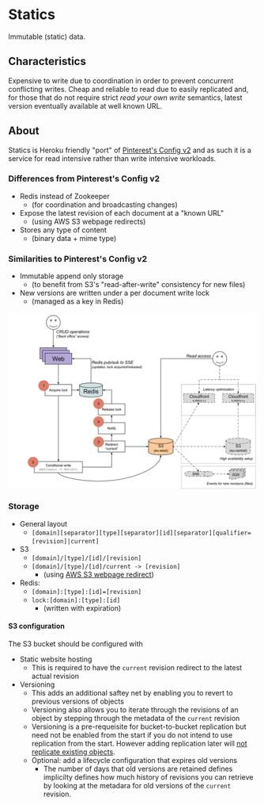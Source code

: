 # Statics

Immutable (static) data.

## Characteristics

Expensive to write due to coordination in order to prevent concurrent conflicting writes. Cheap and reliable to read due to easily replicated and, for those that do not require strict _read your own write_ semantics, latest version eventually available at well known URL.

## About

Statics is Heroku friendly "port" of [Pinterest's Config v2](http://engineering.pinterest.com/post/112895488589/serving-configuration-data-at-scale-with-high)
and as such it is a service for read intensive rather than write intensive workloads.

### Differences from Pinterest's Config v2

* Redis instead of Zookeeper
   * (for coordination and broadcasting changes)
* Expose the latest revision of each document at a "known URL"
   * (using AWS S3 webpage redirects)
* Stores any type of content
   * (binary data + mime type)

### Similarities to Pinterest's Config v2

* Immutable append only storage
  * (to benefit from S3's "read-after-write" consistency for new files)
* New versions are written under a per document write lock
  * (managed as a key in Redis)

<img src="design.svg"/>

### Storage

* General layout
   * `[domain][separator][type][separator][id][separator][qualifier=[revision]|current]`
* S3
   * `[domain]/[type]/[id]/[revision]`
   * `[domain]/[type]/[id]/current -> [revision]`
      * (using [AWS S3 webpage redirect](http://docs.aws.amazon.com/AmazonS3/latest/dev/how-to-page-redirect.html))
* Redis:
   * `[domain]:[type]:[id]=[revision]`
   * `lock:[domain]:[type]:[id]`
      * (written with expiration)

#### S3 configuration

The S3 bucket should be configured with
* Static website hosting
   * This is required to have the `current` revision redirect to the latest actual revision
* Versioning
   * This adds an additional saftey net by enabling you to revert to previous versions of objects
   * Versioning also allows you to iterate through the revisions of an object by stepping through the metadata of the `current` revision
   * Versioning is a pre-requeisite for bucket-to-bucket replication but need not be enabled from the start if you do not intend to use replication from the start. However adding replication later will [not replicate existing objects](https://docs.aws.amazon.com/AmazonS3/latest/dev/crr-what-is-isnot-replicated.html).
   * Optional: add a lifecycle configuration that expires old versions
      * The number of days that old versions are retained defines implicilty defines how much history of revisions you can retrieve by looking at the metadara for old versions of the `current` revision.
